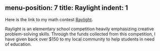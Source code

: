 
menu-position: 7
title: Raylight
indent: 1
---

Here is the link to my math contest [Raylight](https://raylight.weebly.com/).

Raylight is an elementary school competition heavily emphasizing creative problem-solving skills. Through the funds collected from this competition, I have given back over $150 to my local community to help students in need of education.